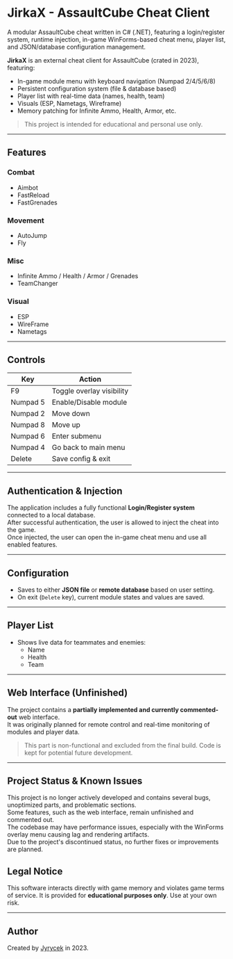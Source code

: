 # JirkaX - AssaultCube Cheat Client

A modular AssaultCube cheat written in C# (.NET), featuring a login/register system, runtime injection, in-game WinForms-based cheat menu, player list, and JSON/database configuration management.

**JirkaX** is an external cheat client for AssaultCube (crated in 2023), featuring:
- In-game module menu with keyboard navigation (Numpad 2/4/5/6/8)
- Persistent configuration system (file & database based)
- Player list with real-time data (names, health, team)
- Visuals (ESP, Nametags, Wireframe)
- Memory patching for Infinite Ammo, Health, Armor, etc.

> This project is intended for educational and personal use only.

---

## Features

### Combat
- Aimbot
- FastReload
- FastGrenades

### Movement
- AutoJump
- Fly

### Misc
- Infinite Ammo / Health / Armor / Grenades
- TeamChanger

### Visual
- ESP
- WireFrame
- Nametags

---

## Controls

| Key       | Action                        |
|-----------|-------------------------------|
| F9        | Toggle overlay visibility     |
| Numpad 5  | Enable/Disable module         |
| Numpad 2  | Move down                     |
| Numpad 8  | Move up                       |
| Numpad 6  | Enter submenu                 |
| Numpad 4  | Go back to main menu          |
| Delete    | Save config & exit            |

---

## Authentication & Injection

The application includes a fully functional **Login/Register system** connected to a local database.  
After successful authentication, the user is allowed to inject the cheat into the game.  
Once injected, the user can open the in-game cheat menu and use all enabled features.

---

## Configuration

- Saves to either **JSON file** or **remote database** based on user setting.
- On exit (`Delete` key), current module states and values are saved.

---

## Player List

- Shows live data for teammates and enemies:
  - Name
  - Health
  - Team

---

## Web Interface (Unfinished)

The project contains a **partially implemented and currently commented-out** web interface.  
It was originally planned for remote control and real-time monitoring of modules and player data.

> This part is non-functional and excluded from the final build. Code is kept for potential future development.

---

## Project Status & Known Issues

This project is no longer actively developed and contains several bugs, unoptimized parts, and problematic sections.  
Some features, such as the web interface, remain unfinished and commented out.  
The codebase may have performance issues, especially with the WinForms overlay menu causing lag and rendering artifacts.  
Due to the project's discontinued status, no further fixes or improvements are planned.


## Legal Notice

This software interacts directly with game memory and violates game terms of service. It is provided for **educational purposes only**. Use at your own risk.

---

## Author

Created by [Jyrycek](https://github.com/Jyrycek) in 2023.
